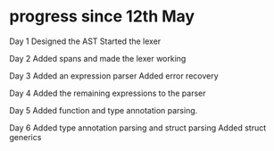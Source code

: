 # progress since 12th May

Day 1
Designed the AST
Started the lexer

Day 2
Added spans and made the lexer working

Day 3
Added an expression parser
Added error recovery

Day 4
Added the remaining expressions to the parser

Day 5
Added function and type annotation parsing.

Day 6
Added type annotation parsing and struct parsing
Added struct generics